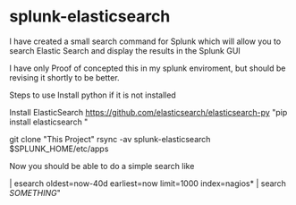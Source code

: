 splunk-elasticsearch
====================

I have created a small search command for Splunk which will allow you to search Elastic Search and display the results in the Splunk GUI


I have only Proof of concepted this in my splunk enviroment, but should be revising it shortly to be better.

Steps to use
Install python if it is not installed

Install ElasticSearch https://github.com/elasticsearch/elasticsearch-py
"pip install elasticsearch "

git clone "This Project"
rsync -av splunk-elasticsearch $SPLUNK_HOME/etc/apps

Now you should be able to do a simple search like 

| esearch oldest=now-40d earliest=now limit=1000 index=nagios* | search *SOMETHING*" 

